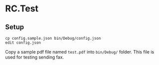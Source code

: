 # RC.Test


## Setup

```
cp config.sample.json bin/Debug/config.json
edit config.json
```

Copy a sample pdf file named `test.pdf` into `bin/Debug/` folder.
This file is used for testing sending fax.
